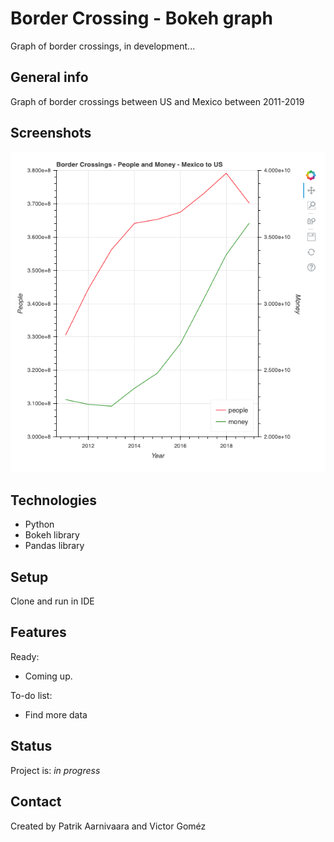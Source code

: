 # Border Crossing - Bokeh graph

Graph of border crossings, in development...

## General info
Graph of border crossings between US and Mexico between 2011-2019 

## Screenshots
![](screenshot.png)

## Technologies
* Python
* Bokeh library
* Pandas library

## Setup
Clone and run in IDE

## Features
Ready:
* Coming up.

To-do list:
* Find more data

## Status
Project is: _in progress_

## Contact
Created by Patrik Aarnivaara and Victor Goméz

